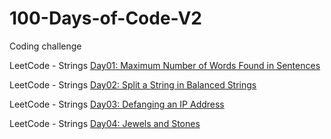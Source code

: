 # 100-Days-of-Code-V2

Coding challenge

LeetCode - Strings [Day01: Maximum Number of Words Found in Sentences](https://leetcode.com/problems/maximum-number-of-words-found-in-sentences/)

LeetCode - Strings [Day02: Split a String in Balanced Strings](https://leetcode.com/problems/split-a-string-in-balanced-strings/)

LeetCode - Strings [Day03: Defanging an IP Address](https://leetcode.com/problems/defanging-an-ip-address/)

LeetCode - Strings [Day04: Jewels and Stones](https://leetcode.com/problems/jewels-and-stones/)
